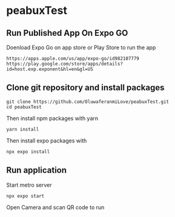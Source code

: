 # peabuxTest

## Run Published App On Expo GO

Doenload Expo Go on app store or Play Store to run the app

    https://apps.apple.com/us/app/expo-go/id982107779
    https://play.google.com/store/apps/details?id=host.exp.exponent&hl=en&gl=US

## Clone git repository and install packages

    git clone https://github.com/OluwaferanmiLove/peabuxTest.git
    cd peabuxTest

Then install npm packages with yarn

    yarn install

Then install expo packages with

    npx expo install

## Run application

Start metro server

    npx expo start

Open Camera and scan QR code to run